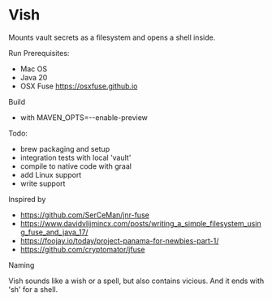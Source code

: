 # Vish

Mounts vault secrets as a filesystem and opens a shell inside.

Run Prerequisites:
* Mac OS
* Java 20
* OSX Fuse https://osxfuse.github.io

Build
* with MAVEN_OPTS=--enable-preview

Todo:
* brew packaging and setup
* integration tests with local 'vault'
* compile to native code with graal
* add Linux support
* write support


Inspired by 
* https://github.com/SerCeMan/jnr-fuse
* https://www.davidvlijmincx.com/posts/writing_a_simple_filesystem_using_fuse_and_java_17/
* https://foojay.io/today/project-panama-for-newbies-part-1/
* https://github.com/cryptomator/jfuse


Naming

Vish sounds like a wish or a spell, but also contains vicious. And it ends with 'sh' for a shell.
